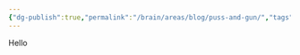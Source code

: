 ```yaml
---
{"dg-publish":true,"permalink":"/brain/areas/blog/puss-and-gun/","tags":["gardenEntry"],"created":"2024-11-19T17:19:04.817+03:00","updated":"2024-11-19T17:23:02.830+03:00"}
---
```


Hello